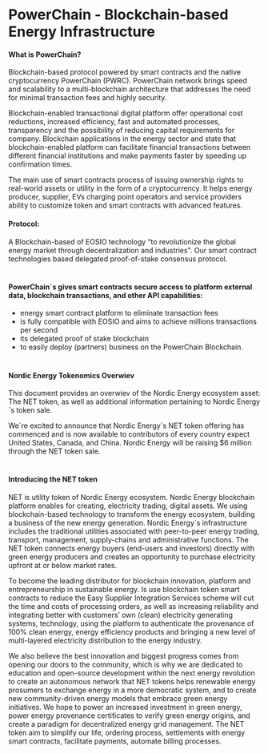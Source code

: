 
# PowerChain - Blockchain-based Energy Infrastructure


#### What is PowerChain?

Blockchain-based protocol powered by smart contracts and the native cryptocurrency PowerChain (PWRC). PowerChain network brings speed and scalability to a multi-blockchain architecture that addresses the need for minimal transaction fees and highly security.

Blockchain-enabled transactional digital platform offer operational cost reductions, increased efficiency, fast and automated processes, transparency and the possibility of reducing capital requirements for company. Blockchain applications in the energy sector and state that blockchain-enabled platform can facilitate financial transactions between different financial institutions and make payments faster by speeding up confirmation times. 

The main use of smart contracts process of issuing ownership rights to real-world assets or utility in the form of a cryptocurrency. It helps energy producer, supplier, EVs charging point operators and  service providers ability to customize token and smart contracts with advanced features.



#### Protocol: 

A Blockchain-based of EOSIO technology “to revolutionize the global energy market through decentralization and industries". Our smart contract technologies based delegated proof-of-stake consensus protocol. 


#

#### PowerChain´s gives smart contracts secure access to platform external data, blockchain transactions, and other API capabilities:

- energy smart contract platform to eliminate transaction fees 
- is fully compatible with EOSIO and aims to achieve millions transactions per second
- its delegated proof of stake blockchain 
- to easily deploy (partners) business on the PowerChain Blockchain.


#
#### Nordic Energy Tokenomics Overwiev

This document provides an overwiev of the Nordic Energy ecosystem asset: The NET token, as well as additional information pertaining to Nordic Energy´s token sale.

We´re excited to announce that Nordic Energy´s NET token offering has commenced and is now available to contributors of every country expect United States, Canada, and China. Nordic Energy will be raising $6 million through the NET token sale.

#
#### Introducing the NET token

NET is utility token of Nordic Energy ecosystem. Nordic Energy blockchain platform enables for creating, electricity trading, digital assets. We using blockchain-based technology to transform the energy ecosystem, building a business of the new energy generation. Nordic Energy´s infrastructure includes the traditional utilities associated with peer-to-peer energy trading, transport, management, supply-chains and administrative functions. The NET token connects energy buyers (end-users and investors) directly with green energy producers and creates an opportunity to purchase electricity upfront at or below market rates.

To become the leading distributor for blockchain innovation, platform and entrepreneurship in sustainable energy. Is use blockchain token smart contracts to reduce the Easy Supplier Integration Services scheme will cut the time and costs of processing orders, as well as increasing reliability and integrating better with customers’ own (clean) electricity generating systems, technology, using the platform to authenticate the provenance of 100% clean energy, energy efficiency products and bringing a new level of multi-layered electricity distribution to the energy industry.

We also believe the best innovation and biggest progress comes from opening our doors to the community, which is why we are dedicated to education and open-source development within the next energy revolution to create an autonomous network that NET tokens helps renewable energy prosumers to exchange energy in a more democratic system, and to create new community-driven energy models that embrace green energy initiatives. We hope to power an increased investment in green energy, power energy provenance certificates to verify green energy origins, and create a paradigm for decentralized energy grid management. The NET token aim to simplify our life, ordering process, settlements with energy smart contracts, facilitate payments, automate billing processes.


